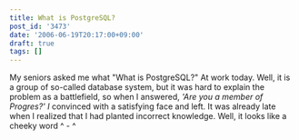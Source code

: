 ```yaml
---
title: What is PostgreSQL?
post_id: '3473'
date: '2006-06-19T20:17:00+09:00'
draft: true
tags: []
---
```


My seniors asked me what "What is PostgreSQL?" At work today. Well, it is a group of so-called database system, but it was hard to explain the problem as a battlefield, so when I answered, _'Are you a member of Progres?' I_ convinced with a satisfying face and left. It was already late when I realized that I had planted incorrect knowledge. Well, it looks like a cheeky word ^ - ^
